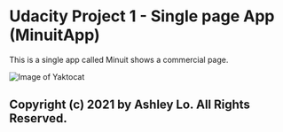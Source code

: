 # Udacity Project 1 - Single page App (MinuitApp)

This is a single app called Minuit shows a commercial page.

![Image of Yaktocat](https://user-images.githubusercontent.com/76967954/107661362-843f6a80-6c89-11eb-8468-af9a29495ff8.png)


## Copyright (c) 2021 by Ashley Lo. All Rights Reserved.

